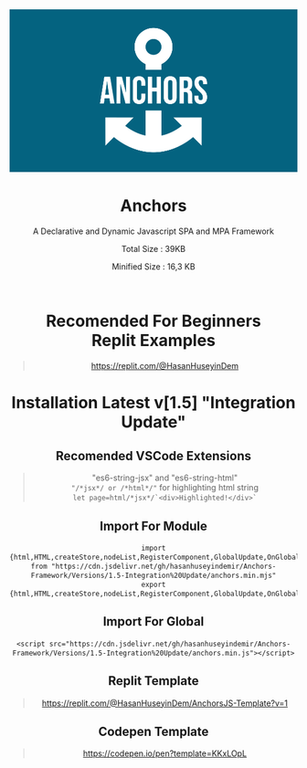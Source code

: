 <div align="center">


<img width="600px" src="https://github.com/HasanHuseyinDemir/Anchors-Framework/blob/master/Images/new/logo-color.png">
<h1 align="center">Anchors</h1>
<p align="center">A Declarative and Dynamic Javascript SPA and MPA Framework</p>
<p>Total Size : 39KB</p>
<p>Minified Size : 16,3 KB</p>
<br>

# Recomended For Beginners <br> Replit Examples
> https://replit.com/@HasanHuseyinDem

# Installation Latest v[1.5] "Integration Update"

## Recomended VSCode Extensions
> "es6-string-jsx" and "es6-string-html"<br>
```"/*jsx*/ or /*html*/"``` for highlighting html string<br>
``` let page=html/*jsx*/`<div>Highlighted!</div>` ```

## Import For Module
```
import {html,HTML,createStore,nodeList,RegisterComponent,GlobalUpdate,OnGlobalUpdate,For,H} from "https://cdn.jsdelivr.net/gh/hasanhuseyindemir/Anchors-Framework/Versions/1.5-Integration%20Update/anchors.min.mjs"
export {html,HTML,createStore,nodeList,RegisterComponent,GlobalUpdate,OnGlobalUpdate,For,H}
```

## Import For Global 
```
<script src="https://cdn.jsdelivr.net/gh/hasanhuseyindemir/Anchors-Framework/Versions/1.5-Integration%20Update/anchors.min.js"></script>
```

## Replit Template
> https://replit.com/@HasanHuseyinDem/AnchorsJS-Template?v=1

## Codepen Template
> https://codepen.io/pen?template=KKxLOpL

